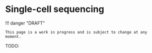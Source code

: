# Single-cell sequencing

!!! danger "DRAFT"

    This page is a work in progress and is subject to change at any moment.

TODO:

<!-- LINKS -->
